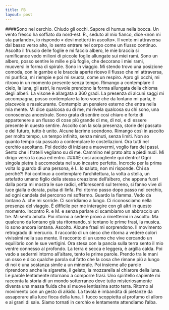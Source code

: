 ```yaml
---
title: FB
layout: post
---
```

####Sono nel cerchio. Chiudo gli occhi. Sapore di humus nella bocca. 
Un vento fresco ha soffiato da nord-est.  R., seduto al mio fianco, dice «non mi sta parlando», io rispondo « devi metterti in ascolto». Il vento mi attraversa dal basso verso alto, lo sento entrare nel corpo come un flusso continuo. Ascolto il fruscio delle foglie e mi faccio albero, le mie braccia si ramificanoe vedo milioni di piccole foglie  allungate sui miei rami. Sono un albero, posso sentire le mille e più foglie, che decorano i miei rami,  muoversi in forma di spirale. Sono in viaggio. Mi stendo trovo una posizione comoda, con le gambe e le  braccia aperte ricevo il flusso che mi attraversa, mi purifica, mi riempie e poi mi svuota, come un respiro.  Apro gli occhi, mi ritrovo in un momento presente senza tempo. Rimango a contemplare il cielo, la luna,  gli astri, le nuvole prendono la forma allungata della chioma degli alberi. La visone è allargata a 360  gradi. La presenza di alcuni saggi mi accompagna, posso contemplare la loro voce che da lontano mi  parla, è piacevole e rassicurante. Contemplo un pensiero esterno che entra nella mia mente. Mi dice qualcosa su di me, mi rivela qualcosa su chi sono, una conoscenza ancestrale. Sono grata di  sentire così chiaro e forte di appartenere a un flusso di cose più grande di me, di noi, e di essere presente in questo sentire. Ascolto con la sola presenza, storie del passato e del futuro, tutto è unito. Alcune lacrime scendono. Rimango così in ascolto per molto tempo, un tempo infinito, senza minuti,  senza limiti. Non so quanto tempo sia passato a contemplare le costellazioni. Ora tutti nel cerchio  ascoltano. Poi decido di iniziare a muovermi, voglio fare dei passi. Sento che i fratelli vegliano su di me. Cammino nel prato alto a piedi nudi. Mi dirigo verso la casa ed entro. 
####È così accogliente qui dentro!  Ogni singola pietra è accomodata nel suo incastro perfetto. 
Incrocio per la prima volta lo guardo di una  persona, è I.. lo saluto, non mi risponde. Chi sa perché?! Poi continuo a contemplare l’architettura,  la volta a stella, un artefatto umano figlio della stessa creazione dell’albero, che appena fuori dalla porta  mi mostra le sue radici, efflorescenti sul terreno, si fanno vive di luce gialla e dorata, pulsa di linfa. Poi  ritorno passo dopo passo nel cerchio, ad ogni candela del percorso mi soffermo. Guardo la fiamma. Vedo da lontano A. che mi sorride. Ci sorridiamo a lungo. Ci riconosciamo nella presenza del viaggio. È  difficile per me interagire con gli altri in questo momento. Incontro R. e M. e senza parlare ci  scambiamo un abbraccio un tre. Mi sento amata. Poi ritorno a sedere provo a rimettermi in ascolto. Ma  qualcuno da lontano già sta ritornando, si tentano le prime frasi, la musica. Io sono ancora lontana.  Ascolto. Alcune frasi mi sorprendono. Il movimento retrogrado di mercurio. Il racconto di un cieco che  ritorna a vedere colori vivissimi nella sua mente. Il racconto di un uomo che vive cercando un equilibrio  con le sue vertigini. Ora stesa con la pancia sulla terra sento il mio ventre connesso al profondo. La terra  è secca e leggera, è argilla calda. Poi vado a sedermi intorno all’altare, tento le prime parole. Prendo tra le mani un osso e dico qualche parola sul fatto che la cosa che rimane più a lungo di noi è una sostanza  simile a un minerale. Poi insieme alle parole riprendono anche le sigarette, il gelato, la mozzarella al  chiarore della luna. Le parole lentamente ritornano a comporre frasi. Uno spiritello sapiente mi racconta  la storia di un mondo sotterraneo dove tutto misteriosamente diventa una massa fluida che si muove  lentissima sotto terra. Ritorno al movimento con un gesto di aikido. La tavola è imbandita di pietanze da 
assaporare alla luce fioca della luna. Il fuoco scoppietta al profumo di alloro e ai grani di sale. Siamo  tornati in cerchio e lentamente attendiamo l’alba. 
